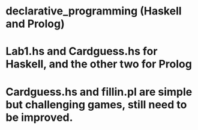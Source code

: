 # declarative_programming (Haskell and Prolog)
# Lab1.hs and Cardguess.hs for Haskell, and the other two for Prolog
# Cardguess.hs and fillin.pl are simple but challenging games, still need to be improved.
